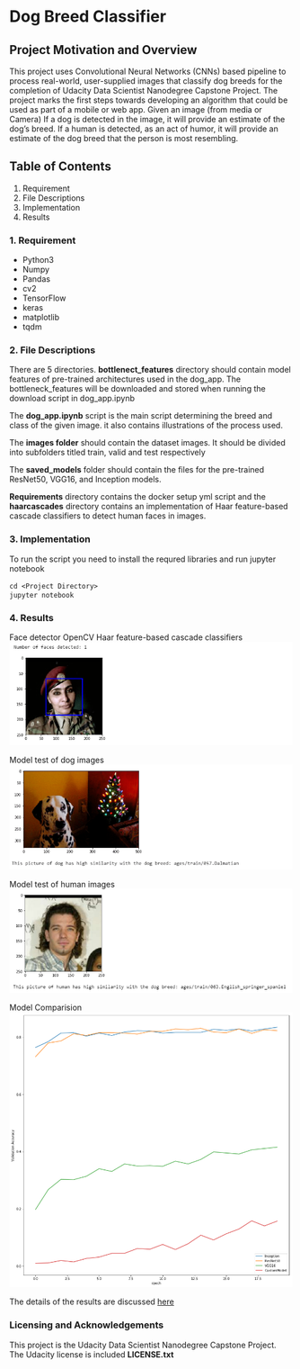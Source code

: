 # Dog Breed Classifier
## Project Motivation and Overview
This project uses Convolutional Neural Networks (CNNs) based pipeline to process real-world, user-supplied images that classify dog breeds for the completion of Udacity Data Scientist Nanodegree Capstone Project. 
The project marks the first steps towards developing an algorithm that could be used as part of a mobile or web app. Given an image (from media or Camera) If a dog is detected in the image, it will provide an estimate of the dog’s breed. If a human is detected, as an act of humor, it will provide an estimate of the dog breed that the person is most resembling.

## Table of Contents
1. Requirement
2. File Descriptions
3. Implementation
4. Results


### 1. Requirement
* Python3
* Numpy
* Pandas
* cv2
* TensorFlow
* keras
* matplotlib
* tqdm


### 2. File Descriptions


There are 5 directories. **bottlenect_features** directory should contain model features of pre-trained architectures used in the dog_app. The bottleneck_features will be downloaded and stored when running the download script in dog_app.ipynb

The **dog_app.ipynb** script is the main script determining the breed and class of the given image. it also contains illustrations of the process used. 

The **images folder** should contain the dataset images. It should be divided into subfolders titled train, valid and test respectively

The **saved_models** folder should contain the files for the pre-trained ResNet50, VGG16, and Inception models.

**Requirements** directory contains the docker setup yml script and the **haarcascades** directory contains an implementation of Haar feature-based cascade classifiers to detect human faces in images.


### 3. Implementation

To run the script you need to install the requred libraries and run jupyter notebook 
```
cd <Project Directory>
jupyter notebook
```
### 4. Results
Face detector OpenCV Haar feature-based cascade classifiers
![Face detector](images/git_imgs/face_detector.PNG) 

Model test of dog images
![Front Page](images/git_imgs/test_model2.PNG) 

Model test of human images
![Front Page](images/git_imgs/test_model1.PNG) 

Model Comparision
![Model Comparision](images/git_imgs/model_comparision.PNG) 

The details of the results are discussed [here](https://medium.com/@dagmsky/dog-breed-classifier-3e9afbbb1864)
### Licensing and Acknowledgements
This project is the Udacity Data Scientist Nanodegree Capstone Project. The Udacity license is included **LICENSE.txt** 